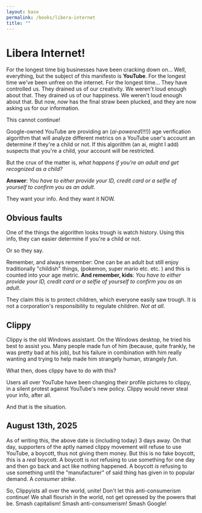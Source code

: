 ```yaml
---
layout: base
permalink: /books/libera-internet
title: ""
---
```


# Libera Internet!
For the longest time big businesses have been cracking down on... Well, everything, but the subject
of this manifesto is **YouTube**. For the longest time we've been unfree on the internet.
For the longest time... They have controlled us. They drained us of our creativity. We weren't loud
enough about that. They drained us of our happiness. We weren't loud enough about that. But now,
*now* has the final straw been plucked, and they are now asking us for our information.

This cannot continue!

Google-owned YouTube are providing an (*ai-powered*(!!!)) age verification algorithm that will analyze
different metrics on a YouTube user's account an determine if they're a child or not. If this algorithm
(an ai, might I add) suspects that you're a child, your account will be restricted.

But the crux of the matter is, *what happens if you're an adult and get recognized as a child?*

**Answer**: *You have to either provide your ID, credit card or a selfie of yourself to confirm
you as an adult*.

They want your info. And they want it NOW.

## Obvious faults
One of the things the algorithm looks trough is watch history. Using this info, they can easier
determine if you're a child or not.

Or so they say.

Remember, and always remember: One can be an adult but still enjoy traditionally "childish" things,
(pokemon, super mario etc. etc. ) and this is counted into your age metric. **And remember, kids**:
*You have to either provide your ID, credit card or a selfie of yourself to confirm you as an adult*.

They claim this is to protect children, which everyone easily saw trough. It is not a corporation's
responsibility to regulate children. *Not at all*.

## Clippy
Clippy is the old Windows assistant. On the Windows desktop, he tried his best to assist you. Many
people made fun of him (because, quite frankly, he was pretty bad at his job), but his failure in
combination with him really wanting and trying to help made him strangely human, strangely *fun*.

What then, does clippy have to do with this?

Users all over YouTube have been changing their profile pictures to clippy, in a silent protest
against YouTube's new policy. Clippy would never steal your info, after all.

And that is the situation.

## August 13th, 2025
As of writing this, the above date is (including today) 3 days away. On that day, supporters of the
aptly named clippy movement will refuse to use YouTube, a boycott, thus not giving them money. But this is no
fake boycott, this is a *real* boycott. A boycott is *not* refusing to use something for one day and
then go back and act like nothing happened. A boycott *is* refusing to use something until the "manufacturer"
of said thing has given in to popular demand. A *consumer strike*.

So, Clippyists all over the world, unite! Don't let this anti-consumerism continue! We shall flourish in the
world, not get opressed by the powers that be. Smash capitalism! Smash anti-consumerism! Smash Google!
